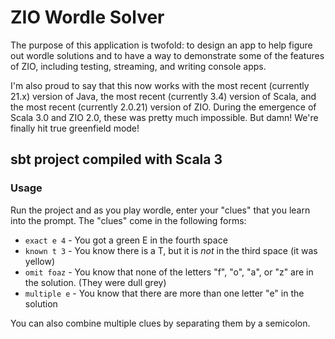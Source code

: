 # ZIO Wordle Solver

The purpose of this application is twofold: to design an app to help figure out wordle solutions and to have 
a way to demonstrate some of the features of ZIO, including testing, streaming, and writing console apps.

I'm also proud to say that this now works with the most recent (currently 21.x) version of Java, the most recent 
(currently 3.4) version of Scala, and the most recent (currently 2.0.21) version of ZIO. During the emergence of
Scala 3.0 and ZIO 2.0, these was pretty much impossible. But damn! We're finally hit true greenfield mode!

## sbt project compiled with Scala 3

### Usage

Run the project and as you play wordle, enter your "clues" that you learn into the prompt. The "clues" come in the following forms:

* `exact e 4`  - You got a green E in the fourth space
* `known t 3`  - You know there is a T, but it is *not* in the third space (it was yellow)
* `omit foaz`  - You know that none of the letters "f", "o", "a", or "z" are in the solution. (They were dull grey)
* `multiple e` - You know that there are more than one letter "e" in the solution

You can also combine multiple clues by separating them by a semicolon.